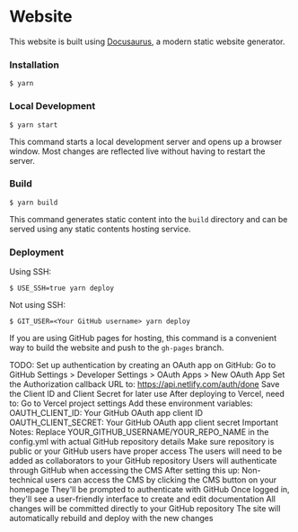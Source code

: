 # Website

This website is built using [Docusaurus](https://docusaurus.io/), a modern static website generator.

### Installation

```
$ yarn
```

### Local Development

```
$ yarn start
```

This command starts a local development server and opens up a browser window. Most changes are reflected live without having to restart the server.

### Build

```
$ yarn build
```

This command generates static content into the `build` directory and can be served using any static contents hosting service.

### Deployment

Using SSH:

```
$ USE_SSH=true yarn deploy
```

Not using SSH:

```
$ GIT_USER=<Your GitHub username> yarn deploy
```

If you are using GitHub pages for hosting, this command is a convenient way to build the website and push to the `gh-pages` branch.

TODO:
Set up authentication by creating an OAuth app on GitHub:
Go to GitHub Settings > Developer Settings > OAuth Apps > New OAuth App
Set the Authorization callback URL to: https://api.netlify.com/auth/done
Save the Client ID and Client Secret for later use
After deploying to Vercel, need to:
Go to Vercel project settings
Add these environment variables:
OAUTH_CLIENT_ID: Your GitHub OAuth app client ID
OAUTH_CLIENT_SECRET: Your GitHub OAuth app client secret
Important Notes:
Replace YOUR_GITHUB_USERNAME/YOUR_REPO_NAME in the config.yml with  actual GitHub repository details
Make sure repository is public or your GitHub users have proper access
The users will need to be added as collaborators to your GitHub repository
Users will authenticate through GitHub when accessing the CMS
After setting this up:
Non-technical users can access the CMS by clicking the CMS button on your homepage
They'll be prompted to authenticate with GitHub
Once logged in, they'll see a user-friendly interface to create and edit documentation
All changes will be committed directly to your GitHub repository
The site will automatically rebuild and deploy with the new changes